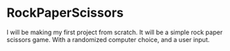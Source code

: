 # RockPaperScissors
I will be making my first project from scratch. It will be a simple rock paper scissors game. With a randomized computer choice, and a user input.
